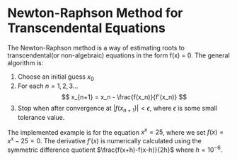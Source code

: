 # Newton-Raphson Method for Transcendental Equations 

The Newton-Raphson method is a way of estimating roots to transcendental(or non-algebraic) equations in the form f(x) = 0. The general algorithm is:

1. Choose an initial guess $x_0$
2. For each $n = 1, 2, 3...$
$$
x_{n+1} = x_n - \frac{f(x_n)}{f'(x_n)}
$$
3. Stop when after convergence at $|f(x_{n+1})| < \epsilon$, where $\epsilon$ is some small tolerance value. 

The implemented example is for the equation $x^x = 25$, where we set $f(x) = x^x - 25 = 0$. The derivative $f'(x)$ is numerically calculated using the symmetric difference quotient $\frac{f(x+h)-f(x-h)}{2h}$ where $h = 10^{-6}$.

